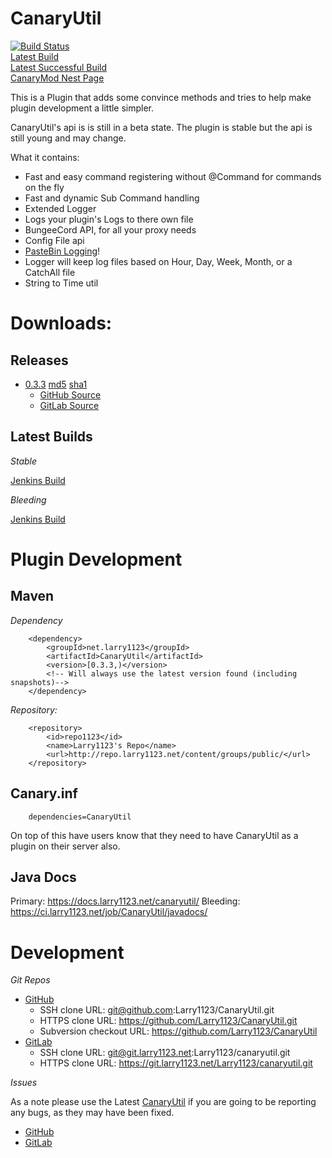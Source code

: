 CanaryUtil
==========

[![Build Status](https://ci.larry1123.net/job/CanaryUtil/badge/icon)](https://ci.larry1123.net/job/CanaryUtil/)  
[Latest Build](https://ci.larry1123.net/job/CanaryUtil/lastBuild/)  
[Latest Successful Build](https://ci.larry1123.net/job/CanaryUtil/lastSuccessfulBuild/)  
[CanaryMod Nest Page](http://canarymod.net/plugins/canaryutil/)  

This is a Plugin that adds some convince methods and tries to help make plugin development a little simpler.

CanaryUtil's api is is still in a beta state. The plugin is stable but the api is still young and may change.

What it contains:

* Fast and easy command registering without @Command for commands on the fly
* Fast and dynamic Sub Command handling
* Extended Logger
* Logs your plugin's Logs to there own file
* BungeeCord API, for all your proxy needs
* Config File api
* [PasteBin Logging](https://paste.larry1123.net/)!
* Logger will keep log files based on Hour, Day, Week, Month, or a CatchAll file
* String to Time util

Downloads:
============

Releases
------------

- [0.3.3](https://public.repo.larry1123.net/net/larry1123/CanaryUtil/0.3.3/CanaryUtil-0.3.3-shaded.jar) 
[md5](https://public.repo.larry1123.net/net/larry1123/CanaryUtil/0.3.3/CanaryUtil-0.3.3-shaded.jar.md5)
[sha1](https://public.repo.larry1123.net/net/larry1123/CanaryUtil/0.3.3/CanaryUtil-0.3.3-shaded.jar.sha1)
    * [GitHub Source](https://github.com/Larry1123/CanaryUtil/releases/tag/0.3.3)
    * [GitLab Source](https://git.larry1123.net/Larry1123/canaryutil/tree/0.3.3)
  

Latest Builds
------------

*Stable*

[Jenkins Build](https://ci.larry1123.net/job/CanaryUtil/lastStableBuild/)

*Bleeding*

[Jenkins Build](https://ci.larry1123.net/job/CanaryUtil/lastSuccessfulBuild/)

Plugin Development
=============

Maven
-------------

*Dependency*

        <dependency>
            <groupId>net.larry1123</groupId>
            <artifactId>CanaryUtil</artifactId>
            <version>[0.3.3,)</version>
            <!-- Will always use the latest version found (including snapshots)-->
        </dependency>


*Repository:*

        <repository>
            <id>repo1123</id>
            <name>Larry1123's Repo</name>
            <url>http://repo.larry1123.net/content/groups/public/</url>
        </repository>

Canary.inf
-------------

        dependencies=CanaryUtil

On top of this have users know that they need to have CanaryUtil as a plugin on their server also.

Java Docs
-------------

Primary: https://docs.larry1123.net/canaryutil/
Bleeding: https://ci.larry1123.net/job/CanaryUtil/javadocs/

Development
=============

*Git Repos*

- [GitHub](https://github.com/Larry1123/CanaryUtil)
    - SSH clone URL: git@github.com:Larry1123/CanaryUtil.git
    - HTTPS clone URL: https://github.com/Larry1123/CanaryUtil.git
    - Subversion checkout URL: https://github.com/Larry1123/CanaryUtil
- [GitLab](https://git.larry1123.net/Larry1123/canaryutil)
    - SSH clone URL: git@git.larry1123.net:Larry1123/canaryutil.git
    - HTTPS clone URL: https://git.larry1123.net/Larry1123/canaryutil.git

*Issues*

As a note please use the Latest [CanaryUtil](https://ci.larry1123.net/job/CanaryUtil/lastSuccessfulBuild/) if you are going to be reporting any bugs, as they may have been fixed.

- [GitHub](https://github.com/Larry1123/CanaryUtil/issues)
- [GitLab](https://git.larry1123.net/Larry1123/canaryutil/issues)
